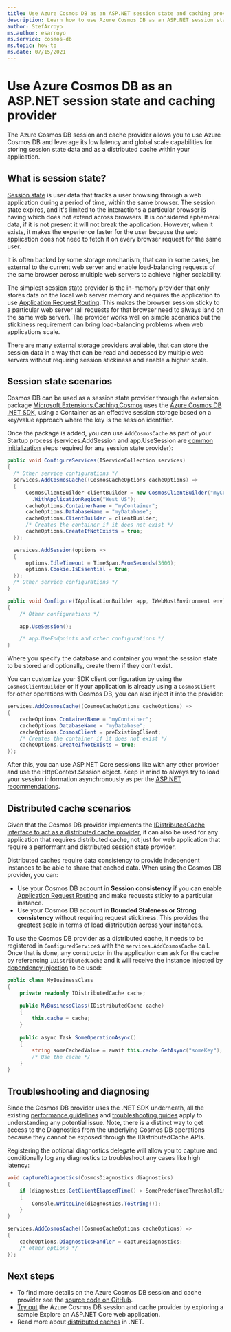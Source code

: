 ```yaml
---
title: Use Azure Cosmos DB as an ASP.NET session state and caching provider
description: Learn how to use Azure Cosmos DB as an ASP.NET session state and caching provider
author: StefArroyo
ms.author: esarroyo
ms.service: cosmos-db
ms.topic: how-to
ms.date: 07/15/2021
---
```


# Use Azure Cosmos DB as an ASP.NET session state and caching provider

The Azure Cosmos DB session and cache provider allows you to use Azure Cosmos DB and leverage its low latency and global scale capabilities for storing session state data and as a distributed cache within your application.

## What is session state?

[Session state](/aspnet/core/fundamentals/app-state?view=aspnetcore-5.0#configure-session-state&preserve-view=true) is user data that tracks a user browsing through a web application during a period of time, within the same browser. The session state expires, and it's limited to the interactions a particular browser is having which does not extend across browsers. It is considered ephemeral data, if it is not present it will not break the application. However, when it exists, it makes the experience faster for the user because the web application does not need to fetch it on every browser request for the same user.

It is often backed by some storage mechanism, that can in some cases, be external to the current web server and enable load-balancing requests of the same browser across multiple web servers to achieve higher scalability.

The simplest session state provider is the in-memory provider that only stores data on the local web server memory and requires the application to use [Application Request Routing](/iis/extensions/planning-for-arr/using-the-application-request-routing-module). This makes the browser session sticky to a particular web server (all requests for that browser need to always land on the same web server). The provider works well on simple scenarios but the stickiness requirement can bring load-balancing problems when web applications scale.

There are many external storage providers available, that can store the session data in a way that can be read and accessed by multiple web servers without requiring session stickiness and enable a higher scale.

## Session state scenarios

Cosmos DB can be used as a session state provider through the extension package [Microsoft.Extensions.Caching.Cosmos](https://www.nuget.org/packages/Microsoft.Extensions.Caching.Cosmos) uses the [Azure Cosmos DB .NET SDK](sql-api-sdk-dotnet-standard.md), using a Container as an effective session storage based on a key/value approach where the key is the session identifier.

Once the package is added, you can use `AddCosmosCache` as part of your Startup process (services.AddSession and app.UseSession are [common initialization](/aspnet/core/fundamentals/app-state?view=aspnetcore-5.0#configure-session-stat&preserve-view=true) steps required for any session state provider):

```csharp
public void ConfigureServices(IServiceCollection services)
{
  /* Other service configurations */
  services.AddCosmosCache((CosmosCacheOptions cacheOptions) =>
  {
      CosmosClientBuilder clientBuilder = new CosmosClientBuilder("myConnectionString")
        .WithApplicationRegion("West US");
      cacheOptions.ContainerName = "myContainer";
      cacheOptions.DatabaseName = "myDatabase";
      cacheOptions.ClientBuilder = clientBuilder;
      /* Creates the container if it does not exist */
      cacheOptions.CreateIfNotExists = true; 
  });

  services.AddSession(options =>
  {
      options.IdleTimeout = TimeSpan.FromSeconds(3600);
      options.Cookie.IsEssential = true;
  });
  /* Other service configurations */
}

public void Configure(IApplicationBuilder app, IWebHostEnvironment env)
{
    /* Other configurations */

    app.UseSession();

    /* app.UseEndpoints and other configurations */
}
```

Where you specify the database and container you want the session state to be stored and optionally, create them if they don't exist.

You can customize your SDK client configuration by using the `CosmosClientBuilder` or if your application is already using a `CosmosClient` for other operations with Cosmos DB, you can also inject it into the provider:

```csharp
services.AddCosmosCache((CosmosCacheOptions cacheOptions) =>
{
    cacheOptions.ContainerName = "myContainer";
    cacheOptions.DatabaseName = "myDatabase";
    cacheOptions.CosmosClient = preExistingClient;
    /* Creates the container if it does not exist */
    cacheOptions.CreateIfNotExists = true; 
});
```

After this, you can use ASP.NET Core sessions like with any other provider and use the HttpContext.Session object. Keep in mind to always try to load your session information asynchronously as per the [ASP.NET recommendations](/aspnet/core/fundamentals/app-state?view=aspnetcore-5.0#load-session-state-asynchronously&preserve-view=true).

##  Distributed cache scenarios

Given that the Cosmos DB provider implements the [IDistributedCache interface to act as a distributed cache provider](/aspnet/core/performance/caching/distributed?view=aspnetcore-5.0&preserve-view=true), it can also be used for any application that requires distributed cache, not just for web application that require a performant and distributed session state provider.

Distributed caches require data consistency to provide independent instances to be able to share that cached data. When using the Cosmos DB provider, you can:

- Use your Cosmos DB account in **Session consistency** if you can enable [Application Request Routing](/iis/extensions/planning-for-arr/using-the-application-request-routing-module) and make requests sticky to a particular instance.
- Use your Cosmos DB account in **Bounded Staleness or Strong consistency** without requiring request stickiness. This provides the greatest scale in terms of load distribution across your instances.

To use the Cosmos DB provider as a distributed cache, it needs to be registered in `ConfiguredService`s with the `services.AddCosmosCache` call. Once that is done, any constructor in the application can ask for the cache by referencing `IDistributedCache` and it will receive the instance injected by [dependency injection](/dotnet/core/extensions/dependency-injection) to be used:

```csharp
public class MyBusinessClass
{
    private readonly IDistributedCache cache;

    public MyBusinessClass(IDistributedCache cache)
    {
        this.cache = cache;
    }
    
    public async Task SomeOperationAsync()
    {
        string someCachedValue = await this.cache.GetAsync("someKey");
        /* Use the cache */
    }
}
```

## Troubleshooting and diagnosing

Since the Cosmos DB provider uses the .NET SDK underneath, all the existing [performance guidelines](performance-tips-dotnet-sdk-v3-sql.md) and [troubleshooting guides](troubleshoot-dot-net-sdk.md) apply to understanding any potential issue. Note, there is a distinct way to get access to the Diagnostics from the underlying Cosmos DB operations because they cannot be exposed through the IDistributedCache APIs.

Registering the optional diagnostics delegate will allow you to capture and conditionally log any diagnostics to troubleshoot any cases like high latency:

```csharp
void captureDiagnostics(CosmosDiagnostics diagnostics)
{
    if (diagnostics.GetClientElapsedTime() > SomePredefinedThresholdTime)
    {
        Console.WriteLine(diagnostics.ToString());
    }
}

services.AddCosmosCache((CosmosCacheOptions cacheOptions) =>
{
    cacheOptions.DiagnosticsHandler = captureDiagnostics;
    /* other options */
});
```

## Next steps
- To find more details on the Azure Cosmos DB session and cache provider see the [source code on GitHub](https://github.com/Azure/Microsoft.Extensions.Caching.Cosmos/).
- [Try out](https://github.com/Azure/Microsoft.Extensions.Caching.Cosmos/tree/master/sample) the Azure Cosmos DB session and cache provider by exploring a sample Explore an ASP.NET Core web application.
- Read more about [distributed caches](/aspnet/core/performance/caching/distributed?view=aspnetcore-5.0&preserve-view=true) in .NET.
